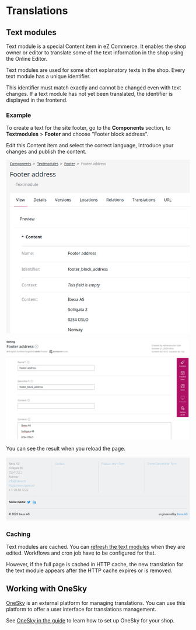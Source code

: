 # Translations

## Text modules

Text module is a special Content item in eZ Commerce.
It enables the shop owner or editor to translate some of the text information in the shop using the Online Editor.

Text modules are used for some short explanatory texts in the shop.
Every text module has a unique identifier.

This identifier must match exactly and cannot be changed even with text changes.
If a text module has not yet been translated, the identifier is displayed in the frontend.

### Example

To create a text for the site footer, go to the **Components** section,
to **Textmodules** > **Footer** and choose "Footer block address".

Edit this Content item and select the correct language, introduce your changes and publish the content.

![](img/textmodules_1.png)

![](img/textmodules_2.png)

You can see the result when you reload the page.

![](img/textmodules_footer.png)

### Caching

Text modules are cached. You can [refresh the text modules](https://doc.ibexa.co/en/master/guide/cache/content_cache_refresh/content_cache_refresh) when they are edited.
Workflows and cron job have to be configured for that.

However, if the full page is cached in HTTP cache, the new translation for the text module appears after the HTTP cache expires or is removed.

## Working with OneSky

[OneSky](https://www.oneskyapp.com/) is an external platform for managing translations. You can use this platform to offer a user interface for translations management.

See [OneSky in the guide](https://doc.ibexa.co/en/master/guide/translations/onesky.md) to learn how to set up OneSky for your shop.

